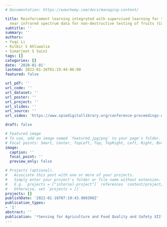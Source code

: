 ```yaml
---
# Documentation: https://wowchemy.com/docs/managing-content/

title: Reinforcement learning integrated with supervised learning for training of
  near infrared spectrum data for non-destructive testing of fruits (Conference Presentation)
subtitle: ''
summary: ''
authors:
- Yuqi Li
- Kulbir S Ahluwalia
- Simarjeet S Saini
tags: []
categories: []
date: '2020-01-01'
lastmod: 2022-01-16T01:19:44-06:00
featured: false

url_pdf: ''
url_code: ''
url_dataset: ''
url_poster: ''
url_project: ''
url_slides: ''
url_source: ''
url_video: 'https://www.spiedigitallibrary.org/conference-proceedings-of-spie/11421/2557416/Reinforcement-learning-integrated-with-supervised-learning-for-training-of-near/10.1117/12.2557416.full?SSO=1'

draft: false

# Featured image
# To use, add an image named `featured.jpg/png` to your page's folder.
# Focal points: Smart, Center, TopLeft, Top, TopRight, Left, Right, BottomLeft, Bottom, BottomRight.
image:
  caption: ''
  focal_point: ''
  preview_only: false

# Projects (optional).
#   Associate this post with one or more of your projects.
#   Simply enter your project's folder or file name without extension.
#   E.g. `projects = ["internal-project"]` references `content/project/deep-learning/index.md`.
#   Otherwise, set `projects = []`.
projects: []
publishDate: '2022-01-16T07:19:43.980398Z'
publication_types:
- '1'
abstract: ''
publication: '*Sensing for Agriculture and Food Quality and Safety XII*'
---
```

